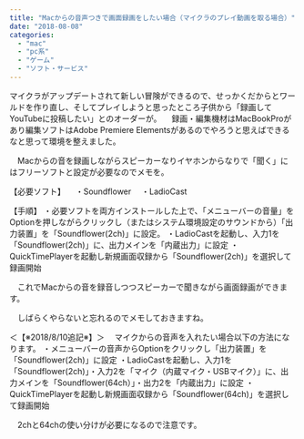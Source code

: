 ```yaml
---
title: "Macからの音声つきで画面録画をしたい場合（マイクラのプレイ動画を取る場合）"
date: "2018-08-08"
categories: 
  - "mac"
  - "pc系"
  - "ゲーム"
  - "ソフト・サービス"
---
```


マイクラがアップデートされて新しい冒険ができるので、せっかくだからとワールドを作り直し、そしてプレイしようと思ったところ子供から「録画してYouTubeに投稿したい」とのオーダーが。 　録画・編集機材はMacBookProがあり編集ソフトはAdobe Premiere Elementsがあるのでやろうと思えばできるなと思って環境を整えました。

　Macからの音を録画しながらスピーカーなりイヤホンからなりで「聞く」にはフリーソフトと設定が必要なのでメモを。

【必要ソフト】 　・Soundflower 　・LadioCast

【手順】 ・必要ソフトを両方インストールした上で、「メニューバーの音量」をOptionを押しながらクリックし（またはシステム環境設定のサウンドから）「出力装置」を「Soundflower(2ch)」に設定。 ・LadioCastを起動し、入力1を「Soundflower(2ch)」に、出力メインを「内蔵出力」に設定 ・QuickTimePlayerを起動し新規画面収録から「Soundflower(2ch)」を選択して録画開始

　これでMacからの音を録音しつつスピーカーで聞きながら画面録画ができます。

　しばらくやらないと忘れるのでメモしておきますね。

＜【※2018/8/10追記※】＞ 　マイクからの音声を入れたい場合以下の方法になります。 ・メニューバーの音声からOptionをクリックし「出力装置」を「Soundflower(2ch)」に設定 ・LadioCastを起動し、入力1を「Soundflower(2ch)」・入力2を「マイク（内蔵マイク・USBマイク）」に、出力メインを「Soundflower(64ch）」・出力2を「内蔵出力」に設定 ・QuickTimePlayerを起動し新規画面収録から「Soundflower(64ch)」を選択して録画開始

　2chと64chの使い分けが必要になるので注意です。
